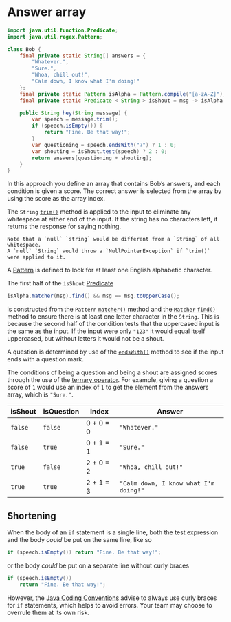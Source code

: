 # Answer array

```java
import java.util.function.Predicate;
import java.util.regex.Pattern;

class Bob {
    final private static String[] answers = {
        "Whatever.",
        "Sure.",
        "Whoa, chill out!",
        "Calm down, I know what I'm doing!"
    };
    final private static Pattern isAlpha = Pattern.compile("[a-zA-Z]");
    final private static Predicate < String > isShout = msg -> isAlpha.matcher(msg).find() && msg == msg.toUpperCase();

    public String hey(String message) {
        var speech = message.trim();
        if (speech.isEmpty()) {
            return "Fine. Be that way!";
        }
        var questioning = speech.endsWith("?") ? 1 : 0;
        var shouting = isShout.test(speech) ? 2 : 0;
        return answers[questioning + shouting];
    }
}
```

In this approach you define an array that contains Bob’s answers, and each condition is given a score.
The correct answer is selected from the array by using the score as the array index.

The `String` [`trim()`][trim] method is applied to the input to eliminate any whitespace at either end of the input.
If the string has no characters left, it returns the response for saying nothing.

~~~~exercism/caution
Note that a `null` `string` would be different from a `String` of all whitespace.
A `null` `String` would throw a `NullPointerException` if `trim()` were applied to it.
~~~~

A [Pattern][pattern] is defined to look for at least one English alphabetic character.

The first half of the `isShout` [Predicate][predicate]

```java
isAlpha.matcher(msg).find() && msg == msg.toUpperCase();
```

is constructed from the `Pattern` [`matcher()`][matcher-method] method and the [`Matcher`][matcher]  [`find()`][find] method
to ensure there is at least one letter character in the `String`.
This is because the second half of the condition tests that the uppercased input is the same as the input.
If the input were only `"123"` it would equal itself uppercased, but without letters it would not be a shout.

A question is determined by use of the [`endsWith()`][endswith] method to see if the input ends with a question mark.

The conditions of being a question and being a shout are assigned scores through the use of the [ternary operator][ternary].
For example, giving a question a score of `1` would use an index of `1` to get the element from the answers array, which is `"Sure."`.

| isShout | isQuestion | Index     | Answer                                |
| ------- | ---------- | --------- | ------------------------------------- |
| `false` | `false`    | 0 + 0 = 0 | `"Whatever."`                         |
| `false` | `true`     | 0 + 1 = 1 | `"Sure."`                             |
| `true`  | `false`    | 2 + 0 = 2 | `"Whoa, chill out!"`                  |
| `true`  | `true`     | 2 + 1 = 3 | `"Calm down, I know what I'm doing!"` |

## Shortening

When the body of an `if` statement is a single line, both the test expression and the body _could_ be put on the same line, like so

```java
if (speech.isEmpty()) return "Fine. Be that way!";
```

or the body _could_ be put on a separate line without curly braces

```java
if (speech.isEmpty())
    return "Fine. Be that way!";
```

However, the [Java Coding Conventions][coding-conventions] advise to always use curly braces for `if` statements, which helps to avoid errors.
Your team may choose to overrule them at its own risk.

[trim]: https://docs.oracle.com/javase/7/docs/api/java/lang/String.html#trim()
[pattern]: https://docs.oracle.com/javase/8/docs/api/java/util/regex/Pattern.html
[predicate]: https://docs.oracle.com/javase/8/docs/api/java/util/function/Predicate.html
[matcher]: https://docs.oracle.com/javase/8/docs/api/java/util/regex/Matcher.html
[matcher-method]: https://docs.oracle.com/javase/8/docs/api/java/util/regex/Pattern.html#matcher-java.lang.CharSequence-
[find]: https://docs.oracle.com/javase/8/docs/api/java/util/regex/Matcher.html#find--
[ternary]: https://www.geeksforgeeks.org/java-ternary-operator-with-examples/
[endswith]: https://docs.oracle.com/javase/7/docs/api/java/lang/String.html#endsWith(java.lang.String)
[coding-conventions]: https://www.oracle.com/java/technologies/javase/codeconventions-statements.html#449
